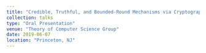 ```yaml
---
title: "Credible, Truthful, and Bounded-Round Mechanisms via Cryptographic Commitments"
collection: talks
type: "Oral Presentation"
venue: "Theory of Computer Science Group"
date: 2019-06-07
location: "Princeton, NJ"
---
```

